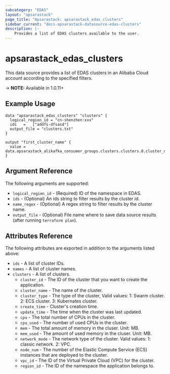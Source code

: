 ```yaml
---
subcategory: "EDAS"
layout: "apsarastack"
page_title: "Apsarastack: apsarastack_edas_clusters"
sidebar_current: "docs-apsarastack-datasource-edas-clusters"
description: |-
    Provides a list of EDAS clusters available to the user.
---
```


# apsarastack\_edas\_clusters

This data source provides a list of EDAS clusters in an Alibaba Cloud account according to the specified filters.

-> **NOTE:** Available in 1.0.11+

## Example Usage

```
data "apsarastack_edas_clusters" "clusters" {
  logical_region_id = "cn-shenzhen:xxx"
  ids   =   ["addfs-dfsasd"]
  output_file = "clusters.txt"
}

output "first_cluster_name" {
  value = data.apsarastack_alikafka_consumer_groups.clusters.clusters.0.cluster_name
}
```

## Argument Reference

The following arguments are supported:

* `logical_region_id` - (Required) ID of the namespace in EDAS.
* `ids` - (Optional) An ids string to filter results by the cluster id. 
* `name_regex` - (Optional) A regex string to filter results by the cluster name. 
* `output_file` - (Optional) File name where to save data source results (after running `terraform plan`).

## Attributes Reference

The following attributes are exported in addition to the arguments listed above:
* `ids` - A list of cluster IDs.
* `names` - A list of cluster names.
* `clusters` - A list of clusters.
  * `cluster_id` - The ID of the cluster that you want to create the application.
  * `cluster_name` - The name of the cluster.
  * `cluster_type` - The type of the cluster, Valid values: 1: Swarm cluster. 2: ECS cluster. 3: Kubernates cluster.
  * `create_time` - Cluster's creation time.
  * `update_time` - The time when the cluster was last updated.
  * `cpu` - The total number of CPUs in the cluster.
  * `cpu_used` - The number of used CPUs in the cluster.
  * `mem` - The total amount of memory in the cluser. Unit: MB.
  * `mem_used` - The amount of used memory in the cluser. Unit: MB.
  * `network_mode` - The network type of the cluster. Valid values: 1: classic network. 2: VPC.
  * `node_num` - The number of the Elastic Compute Service (ECS) instances that are deployed to the cluster.
  * `vpc_id` - The ID of the Virtual Private Cloud (VPC) for the cluster.
  * `region_id` - The ID of the namespace the application belongs to.

